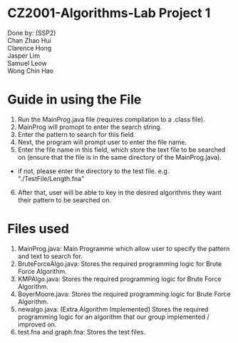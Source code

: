 # CZ2001-Algorithms-Lab Project 1

Done by: (SSP2) <br>
Chan Zhao Hui <br>
Clarence Hong <br>
Jasper Lim <br>
Samuel Leow <br>
Wong Chin Hao <br>



# Guide in using the File #
1. Run the MainProg.java file (requires compliation to a .class file). 
2. MainProg will promopt to enter the search string.
3. Enter the pattern to search for this field.
4. Next, the program will prompt user to enter the file name.
5. Enter the file name in this field, which store the text file to be searched on (ensure that the file is in the same directory of the MainProg.java).
  - if not, please enter the directory to the test file. e.g. "./TestFile/Length.fna"
6. After that, user will be able to key in the desired algorithms they want their pattern to be searched on. 

# Files used # 
1. MainProg.java: Main Programme which allow user to specify the pattern and text to search for.
2. BruteForceAlgo.java: Stores the required programming logic for Brute Force Algorithm.
3. KMPAlgo.java: Stores the required programming logic for Brute Force Algorithm.
3. BoyerMoore.java: Stores the required programming logic for Brute Force Algorithm. 
4. newalgo.java: (Extra Algorithm Implemented) Stores the required programming logic for an algorithm that our group implemented / improved on.
5. test.fna and graph.fna: Stores the test files. 
